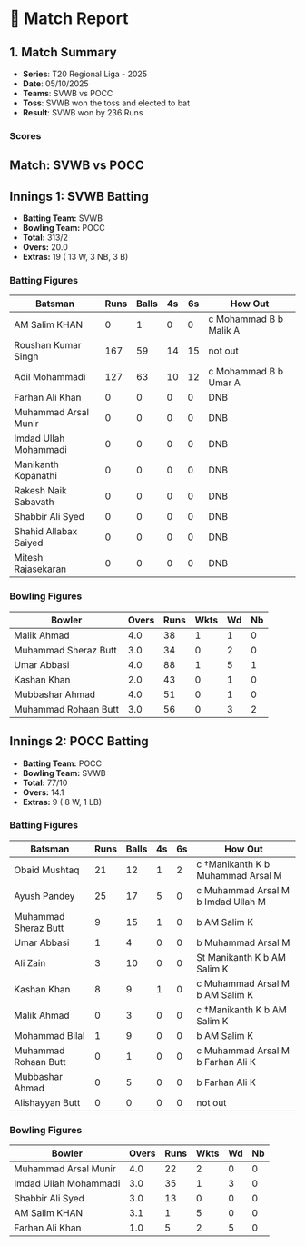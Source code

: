 # 🏏 Match Report

## 1. Match Summary

- **Series**: T20 Regional Liga - 2025  
- **Date**: 05/10/2025  
- **Teams**: SVWB vs POCC  
- **Toss**: SVWB won the toss and elected to bat  
- **Result**: SVWB won by 236 Runs  

### Scores
## Match: SVWB vs POCC

## Innings 1: SVWB Batting

- **Batting Team:** SVWB
- **Bowling Team:** POCC
- **Total:** 313/2
- **Overs:** 20.0
- **Extras:** 19 ( 13 W, 3 NB, 3 B)

### Batting Figures

| Batsman | Runs | Balls | 4s | 6s | How Out |
|---------|------|-------|----|----|---------|
| AM Salim KHAN | 0 | 1 | 0 | 0 | c Mohammad B b Malik A |
| Roushan Kumar Singh | 167 | 59 | 14 | 15 | not out |
| Adil Mohammadi | 127 | 63 | 10 | 12 | c Mohammad B b Umar A |
| Farhan Ali Khan | 0 | 0 | 0 | 0 | DNB |
| Muhammad Arsal Munir | 0 | 0 | 0 | 0 | DNB |
| Imdad Ullah Mohammadi | 0 | 0 | 0 | 0 | DNB |
| Manikanth Kopanathi | 0 | 0 | 0 | 0 | DNB |
| Rakesh Naik Sabavath | 0 | 0 | 0 | 0 | DNB |
| Shabbir Ali Syed | 0 | 0 | 0 | 0 | DNB |
| Shahid Allabax Saiyed | 0 | 0 | 0 | 0 | DNB |
| Mitesh Rajasekaran | 0 | 0 | 0 | 0 | DNB |

### Bowling Figures

| Bowler | Overs | Runs | Wkts | Wd | Nb |
|--------|-------|------|------|----|----|
| Malik Ahmad | 4.0 | 38 | 1 | 1 | 0 |
| Muhammad Sheraz Butt | 3.0 | 34 | 0 | 2 | 0 |
| Umar Abbasi | 4.0 | 88 | 1 | 5 | 1 |
| Kashan Khan | 2.0 | 43 | 0 | 1 | 0 |
| Mubbashar Ahmad | 4.0 | 51 | 0 | 1 | 0 |
| Muhammad Rohaan Butt | 3.0 | 56 | 0 | 3 | 2 |

## Innings 2: POCC Batting

- **Batting Team:** POCC
- **Bowling Team:** SVWB
- **Total:** 77/10
- **Overs:** 14.1
- **Extras:** 9 ( 8 W, 1 LB)

### Batting Figures

| Batsman | Runs | Balls | 4s | 6s | How Out |
|---------|------|-------|----|----|---------|
| Obaid Mushtaq | 21 | 12 | 1 | 2 | c &#8224;Manikanth K b Muhammad Arsal M |
| Ayush Pandey | 25 | 17 | 5 | 0 | c Muhammad Arsal M b Imdad Ullah M |
| Muhammad Sheraz Butt | 9 | 15 | 1 | 0 | b AM Salim K |
| Umar Abbasi | 1 | 4 | 0 | 0 | b Muhammad Arsal M |
| Ali Zain | 3 | 10 | 0 | 0 | St Manikanth K b AM Salim K |
| Kashan Khan | 8 | 9 | 1 | 0 | c Muhammad Arsal M b AM Salim K |
| Malik Ahmad | 0 | 3 | 0 | 0 | c &#8224;Manikanth K b AM Salim K |
| Mohammad Bilal | 1 | 9 | 0 | 0 | b AM Salim K |
| Muhammad Rohaan Butt | 0 | 1 | 0 | 0 | c Muhammad Arsal M b Farhan Ali K |
| Mubbashar Ahmad | 0 | 5 | 0 | 0 | b Farhan Ali K |
| Alishayyan Butt | 0 | 0 | 0 | 0 | not out |

### Bowling Figures

| Bowler | Overs | Runs | Wkts | Wd | Nb |
|--------|-------|------|------|----|----|
| Muhammad Arsal Munir | 4.0 | 22 | 2 | 0 | 0 |
| Imdad Ullah Mohammadi | 3.0 | 35 | 1 | 3 | 0 |
| Shabbir Ali Syed | 3.0 | 13 | 0 | 0 | 0 |
| AM Salim KHAN | 3.1 | 1 | 5 | 0 | 0 |
| Farhan Ali Khan | 1.0 | 5 | 2 | 5 | 0 |
